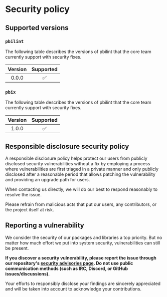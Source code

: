 # Security policy

## Supported versions

### `pbilint`

The following table describes the versions of pbilint that the core team currently support with security fixes.

| Version | Supported          |
| :-----: | :----------------: |
| 0.0.0   | ✅                 |

### `pbix`

The following table describes the versions of pbilint that the core team currently support with security fixes.

| Version | Supported          |
| :-----: | :----------------: |
| 1.0.0   | ✅                 |

## Responsible disclosure security policy

A responsible disclosure policy helps protect our users from publicly disclosed security vulnerabilities without a fix by employing a process where vulnerabilities are first triaged in a private manner and only publicly disclosed after a reasonable period that allows patching the vulnerability and providing an upgrade path for users.

When contacting us directly, we will do our best to respond reasonably to resolve the issue.

Please refrain from malicious acts that put our users, any contributors, or the project itself at risk.

## Reporting a vulnerability

We consider the security of our packages and libraries a top priority. But no matter how much effort we put into system security, vulnerabilities can still be present.

**If you discover a security vulnerability, please report the issue through our repository's [security advisories page][advisories]. Do not use public communication methods (such as IRC, Discord, or GitHub issues/discussions).**

Your efforts to responsibly disclose your findings are sincerely appreciated and will be taken into account to acknowledge your contributions.

[advisories]: https://github.com/pbilint/pbilint/security/advisories
